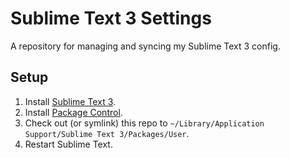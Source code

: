 # Sublime Text 3 Settings

A repository for managing and syncing my Sublime Text 3 config.

## Setup

1. Install [Sublime Text 3][1].
2. Install [Package Control][2].
3. Check out (or symlink) this repo to `~/Library/Application Support/Sublime Text 3/Packages/User`.
4. Restart Sublime Text.



[1]: http://www.sublimetext.com/3
[2]: https://packagecontrol.io/installation#st3